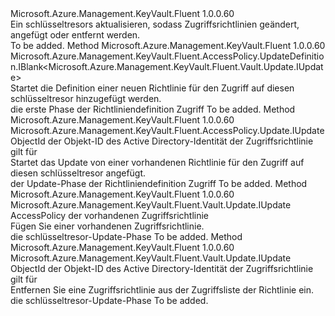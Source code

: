 <Type Name="IWithAccessPolicy" FullName="Microsoft.Azure.Management.KeyVault.Fluent.Vault.Update.IWithAccessPolicy">
  <TypeSignature Language="C#" Value="public interface IWithAccessPolicy" />
  <TypeSignature Language="ILAsm" Value=".class public interface auto ansi abstract IWithAccessPolicy" />
  <TypeSignature Language="DocId" Value="T:Microsoft.Azure.Management.KeyVault.Fluent.Vault.Update.IWithAccessPolicy" />
  <TypeSignature Language="VB.NET" Value="Public Interface IWithAccessPolicy" />
  <TypeSignature Language="F#" Value="type IWithAccessPolicy = interface" />
  <AssemblyInfo>
    <AssemblyName>Microsoft.Azure.Management.KeyVault.Fluent</AssemblyName>
    <AssemblyVersion>1.0.0.60</AssemblyVersion>
  </AssemblyInfo>
  <Interfaces />
  <Docs>
    <summary>
            Ein schlüsseltresors aktualisieren, sodass Zugriffsrichtlinien geändert, angefügt oder entfernt werden.
            </summary>
    <remarks>To be added.</remarks>
  </Docs>
  <Members>
    <Member MemberName="DefineAccessPolicy">
      <MemberSignature Language="C#" Value="public Microsoft.Azure.Management.KeyVault.Fluent.AccessPolicy.UpdateDefinition.IBlank&lt;Microsoft.Azure.Management.KeyVault.Fluent.Vault.Update.IUpdate&gt; DefineAccessPolicy ();" />
      <MemberSignature Language="ILAsm" Value=".method public hidebysig newslot virtual instance class Microsoft.Azure.Management.KeyVault.Fluent.AccessPolicy.UpdateDefinition.IBlank`1&lt;class Microsoft.Azure.Management.KeyVault.Fluent.Vault.Update.IUpdate&gt; DefineAccessPolicy() cil managed" />
      <MemberSignature Language="DocId" Value="M:Microsoft.Azure.Management.KeyVault.Fluent.Vault.Update.IWithAccessPolicy.DefineAccessPolicy" />
      <MemberSignature Language="VB.NET" Value="Public Function DefineAccessPolicy () As IBlank(Of IUpdate)" />
      <MemberSignature Language="F#" Value="abstract member DefineAccessPolicy : unit -&gt; Microsoft.Azure.Management.KeyVault.Fluent.AccessPolicy.UpdateDefinition.IBlank&lt;Microsoft.Azure.Management.KeyVault.Fluent.Vault.Update.IUpdate&gt;" Usage="iWithAccessPolicy.DefineAccessPolicy " />
      <MemberType>Method</MemberType>
      <AssemblyInfo>
        <AssemblyName>Microsoft.Azure.Management.KeyVault.Fluent</AssemblyName>
        <AssemblyVersion>1.0.0.60</AssemblyVersion>
      </AssemblyInfo>
      <ReturnValue>
        <ReturnType>Microsoft.Azure.Management.KeyVault.Fluent.AccessPolicy.UpdateDefinition.IBlank&lt;Microsoft.Azure.Management.KeyVault.Fluent.Vault.Update.IUpdate&gt;</ReturnType>
      </ReturnValue>
      <Parameters />
      <Docs>
        <summary>
            Startet die Definition einer neuen Richtlinie für den Zugriff auf diesen schlüsseltresor hinzugefügt werden.
            </summary>
        <returns>die erste Phase der Richtliniendefinition Zugriff</returns>
        <remarks>To be added.</remarks>
      </Docs>
    </Member>
    <Member MemberName="UpdateAccessPolicy">
      <MemberSignature Language="C#" Value="public Microsoft.Azure.Management.KeyVault.Fluent.AccessPolicy.Update.IUpdate UpdateAccessPolicy (string objectId);" />
      <MemberSignature Language="ILAsm" Value=".method public hidebysig newslot virtual instance class Microsoft.Azure.Management.KeyVault.Fluent.AccessPolicy.Update.IUpdate UpdateAccessPolicy(string objectId) cil managed" />
      <MemberSignature Language="DocId" Value="M:Microsoft.Azure.Management.KeyVault.Fluent.Vault.Update.IWithAccessPolicy.UpdateAccessPolicy(System.String)" />
      <MemberSignature Language="VB.NET" Value="Public Function UpdateAccessPolicy (objectId As String) As IUpdate" />
      <MemberSignature Language="F#" Value="abstract member UpdateAccessPolicy : string -&gt; Microsoft.Azure.Management.KeyVault.Fluent.AccessPolicy.Update.IUpdate" Usage="iWithAccessPolicy.UpdateAccessPolicy objectId" />
      <MemberType>Method</MemberType>
      <AssemblyInfo>
        <AssemblyName>Microsoft.Azure.Management.KeyVault.Fluent</AssemblyName>
        <AssemblyVersion>1.0.0.60</AssemblyVersion>
      </AssemblyInfo>
      <ReturnValue>
        <ReturnType>Microsoft.Azure.Management.KeyVault.Fluent.AccessPolicy.Update.IUpdate</ReturnType>
      </ReturnValue>
      <Parameters>
        <Parameter Name="objectId" Type="System.String" />
      </Parameters>
      <Docs>
        <param name="objectId">ObjectId der Objekt-ID des Active Directory-Identität der Zugriffsrichtlinie gilt für</param>
        <summary>
            Startet das Update von einer vorhandenen Richtlinie für den Zugriff auf diesen schlüsseltresor angefügt.
            </summary>
        <returns>der Update-Phase der Richtliniendefinition Zugriff</returns>
        <remarks>To be added.</remarks>
      </Docs>
    </Member>
    <Member MemberName="WithAccessPolicy">
      <MemberSignature Language="C#" Value="public Microsoft.Azure.Management.KeyVault.Fluent.Vault.Update.IUpdate WithAccessPolicy (Microsoft.Azure.Management.KeyVault.Fluent.IAccessPolicy accessPolicy);" />
      <MemberSignature Language="ILAsm" Value=".method public hidebysig newslot virtual instance class Microsoft.Azure.Management.KeyVault.Fluent.Vault.Update.IUpdate WithAccessPolicy(class Microsoft.Azure.Management.KeyVault.Fluent.IAccessPolicy accessPolicy) cil managed" />
      <MemberSignature Language="DocId" Value="M:Microsoft.Azure.Management.KeyVault.Fluent.Vault.Update.IWithAccessPolicy.WithAccessPolicy(Microsoft.Azure.Management.KeyVault.Fluent.IAccessPolicy)" />
      <MemberSignature Language="VB.NET" Value="Public Function WithAccessPolicy (accessPolicy As IAccessPolicy) As IUpdate" />
      <MemberSignature Language="F#" Value="abstract member WithAccessPolicy : Microsoft.Azure.Management.KeyVault.Fluent.IAccessPolicy -&gt; Microsoft.Azure.Management.KeyVault.Fluent.Vault.Update.IUpdate" Usage="iWithAccessPolicy.WithAccessPolicy accessPolicy" />
      <MemberType>Method</MemberType>
      <AssemblyInfo>
        <AssemblyName>Microsoft.Azure.Management.KeyVault.Fluent</AssemblyName>
        <AssemblyVersion>1.0.0.60</AssemblyVersion>
      </AssemblyInfo>
      <ReturnValue>
        <ReturnType>Microsoft.Azure.Management.KeyVault.Fluent.Vault.Update.IUpdate</ReturnType>
      </ReturnValue>
      <Parameters>
        <Parameter Name="accessPolicy" Type="Microsoft.Azure.Management.KeyVault.Fluent.IAccessPolicy" />
      </Parameters>
      <Docs>
        <param name="accessPolicy">AccessPolicy der vorhandenen Zugriffsrichtlinie</param>
        <summary>
            Fügen Sie einer vorhandenen Zugriffsrichtlinie.
            </summary>
        <returns>die schlüsseltresor-Update-Phase</returns>
        <remarks>To be added.</remarks>
      </Docs>
    </Member>
    <Member MemberName="WithoutAccessPolicy">
      <MemberSignature Language="C#" Value="public Microsoft.Azure.Management.KeyVault.Fluent.Vault.Update.IUpdate WithoutAccessPolicy (string objectId);" />
      <MemberSignature Language="ILAsm" Value=".method public hidebysig newslot virtual instance class Microsoft.Azure.Management.KeyVault.Fluent.Vault.Update.IUpdate WithoutAccessPolicy(string objectId) cil managed" />
      <MemberSignature Language="DocId" Value="M:Microsoft.Azure.Management.KeyVault.Fluent.Vault.Update.IWithAccessPolicy.WithoutAccessPolicy(System.String)" />
      <MemberSignature Language="VB.NET" Value="Public Function WithoutAccessPolicy (objectId As String) As IUpdate" />
      <MemberSignature Language="F#" Value="abstract member WithoutAccessPolicy : string -&gt; Microsoft.Azure.Management.KeyVault.Fluent.Vault.Update.IUpdate" Usage="iWithAccessPolicy.WithoutAccessPolicy objectId" />
      <MemberType>Method</MemberType>
      <AssemblyInfo>
        <AssemblyName>Microsoft.Azure.Management.KeyVault.Fluent</AssemblyName>
        <AssemblyVersion>1.0.0.60</AssemblyVersion>
      </AssemblyInfo>
      <ReturnValue>
        <ReturnType>Microsoft.Azure.Management.KeyVault.Fluent.Vault.Update.IUpdate</ReturnType>
      </ReturnValue>
      <Parameters>
        <Parameter Name="objectId" Type="System.String" />
      </Parameters>
      <Docs>
        <param name="objectId">ObjectId der Objekt-ID des Active Directory-Identität der Zugriffsrichtlinie gilt für</param>
        <summary>
            Entfernen Sie eine Zugriffsrichtlinie aus der Zugriffsliste der Richtlinie ein.
            </summary>
        <returns>die schlüsseltresor-Update-Phase</returns>
        <remarks>To be added.</remarks>
      </Docs>
    </Member>
  </Members>
</Type>